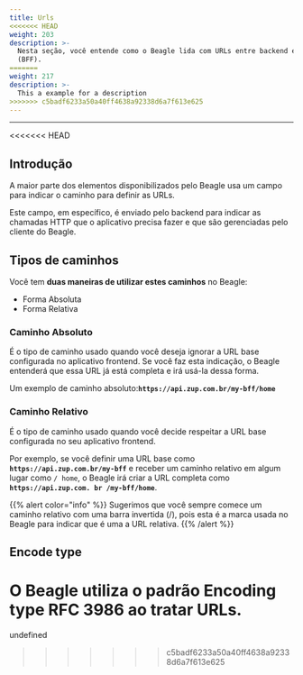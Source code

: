```yaml
---
title: Urls
<<<<<<< HEAD
weight: 203
description: >-
  Nesta seção, você entende como o Beagle lida com URLs entre backend e frontend
  (BFF).
=======
weight: 217
description: >-
  This a example for a description
>>>>>>> c5badf6233a50a40ff4638a92338d6a7f613e625
---
```


---

<<<<<<< HEAD
## Introdução

A maior parte dos elementos disponibilizados pelo Beagle usa um campo para indicar o caminho para definir as URLs. 

Este campo, em específico, é enviado pelo backend para indicar as chamadas HTTP que o aplicativo precisa fazer e que são gerenciadas pelo cliente do Beagle. 

## Tipos de caminhos 

Você tem **duas maneiras de utilizar estes caminhos** no Beagle: 

* Forma Absoluta 
* Forma Relativa 

### Caminho Absoluto 

É o tipo de caminho usado quando você deseja ignorar a URL base configurada no aplicativo frontend. Se você faz esta indicação, o Beagle entenderá que essa URL já está completa e irá usá-la dessa forma. 

Um exemplo de caminho absoluto:**`https://api.zup.com.br/my-bff/home`** 

### Caminho Relativo 

É o tipo de caminho usado quando você decide respeitar a URL base configurada no seu aplicativo frontend. 

Por exemplo, se você definir uma URL base como **`https://api.zup.com.br/my-bff`** e receber um caminho relativo em algum lugar como `/ home`, o Beagle irá criar a URL completa como **`https://api.zup.com. br /my-bff/home`**.

{{% alert color="info" %}}
Sugerimos que você sempre comece um caminho relativo com uma barra invertida \(/\), pois esta é a marca usada no Beagle para indicar que é uma a URL relativa.
{{% /alert %}}

## Encode type

O Beagle utiliza o padrão Encoding type RFC 3986 ao tratar URLs.
=======
undefined
>>>>>>> c5badf6233a50a40ff4638a92338d6a7f613e625
